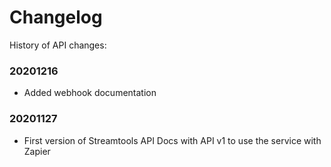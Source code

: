 # Changelog

History of API changes:

### 20201216
 - Added webhook documentation
 
### 20201127
 - First version of Streamtools API Docs with API v1 to use the service with Zapier
